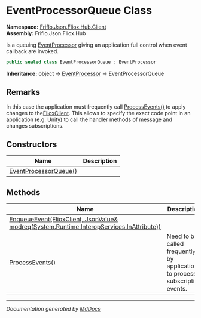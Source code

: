 ﻿<!--  
  <auto-generated>   
    The contents of this file were generated by a tool.  
    Changes to this file may be list if the file is regenerated  
  </auto-generated>   
-->

# EventProcessorQueue Class

**Namespace:** [Friflo.Json.Fliox.Hub.Client](../index.md)  
**Assembly:** Friflo.Json.Fliox.Hub

Is a queuing [EventProcessor](../EventProcessor/index.md) giving an application full control when event callback are invoked.

```csharp
public sealed class EventProcessorQueue : EventProcessor
```

**Inheritance:** object → [EventProcessor](../EventProcessor/index.md) → EventProcessorQueue

## Remarks

In this case the application must frequently call [ProcessEvents()](methods/ProcessEvents.md) to apply changes to the[FlioxClient](../FlioxClient/index.md). This allows to specify the exact code point in an application (e.g. Unity) to call the handler methods of message and changes subscriptions.

## Constructors

| Name                                           | Description |
| ---------------------------------------------- | ----------- |
| [EventProcessorQueue()](constructors/index.md) |             |

## Methods

| Name                                                                                                                | Description                                                                 |
| ------------------------------------------------------------------------------------------------------------------- | --------------------------------------------------------------------------- |
| [EnqueueEvent(FlioxClient, JsonValue& modreq(System.Runtime.InteropServices.InAttribute))](methods/EnqueueEvent.md) |                                                                             |
| [ProcessEvents()](methods/ProcessEvents.md)                                                                         | Need to be called frequently by application to process subscription events. |

___

*Documentation generated by [MdDocs](https://github.com/ap0llo/mddocs)*
